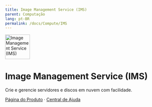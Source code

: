 ```yaml
---
title: Image Management Service (IMS)
parent: Computação
lang: pt-BR
permalink: /docs/Compute/IMS
---
```


<img src="https://res-static.hc-cdn.cn/cloudbu-site/public/new-product-icon/Compute/IMS.png" width="80" height="80" alt="Image Management Service (IMS)">

# Image Management Service (IMS)

Crie e gerencie servidores e discos em nuvem com facilidade.

[Página do Produto](https://www.huaweicloud.com/intl/pt-br/product/ims.html) &middot;
[Central de Ajuda](https://support.huaweicloud.com/intl/pt-br/ims/index.html)
